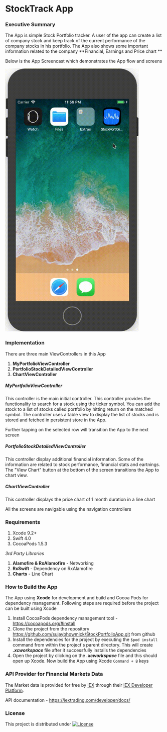 #  StockTrack App

### Executive Summary

The App is simple Stock Portfolio tracker. A user of the app can create a list of company stock and keep track of the current performance of the company stocks in his portfolio. The App also shows some important information related to the company **Financial, Earnings and Price chart **

Below is the App Screencast which demonstrates the App flow and screens

<a href=""><img src="https://github.com/sujaybhowmick/StockPortfolioApp/blob/master/StockTrackScreenCast.gif?raw=true"></a>

### Implementation

There are three main ViewControllers in this App

1. **MyPortfolioViewController**
2. **PortfolioStockDetailedViewController**
3. **ChartViewController**

##### **MyPortfolioViewController**

This controller is the main initial controller. This controller provides the functionality to search for a stock using the ticker symbol. You can add the stock to a list of stocks called portfolio by hitting return on the matched symbol. The controller uses a table view to display the list of stocks and is stored and fetched in persistent store in the App. 

Further tapping on the selected row will transition the App to the next screen

##### **PortfolioStockDetailedViewController**

This controller display additional financial information. Some of the information are related to stock performance, financial stats and eartnings. The "View Chart" button at the bottom of the screen transitions the App to chart view.

##### **ChartViewController**

This controller displays the price chart of 1 month duration in a line chart

All the screens are navigable using the navigation controllers

### Requirements

1. Xcode 9.2+
2. Swift 4.0
3. CocoaPods 1.5.3

*3rd Party Libraries*

1. **Alamofire & RxAlamofire** - Networking
2. **RxSwift** - Dependency on RxAlamofire
3. **Charts** - Line Chart

### How to Build the App

The App using **Xcode** for development and build and Cocoa Pods for dependency management. Following steps are required before the project can be built using Xcode

1. Install CocoaPods dependency management tool - https://cocoapods.org/#install
2. Clone the project from the repository https://github.com/sujaybhowmick/StockPortfolioApp.git from github
3. Install the dependencies for the project by executing the `$pod install` command from within the project's parent directory. This will create  ***.xcworkspace*** file after it successfully installs the dependencies
4. Open the project by clicking on the ***.xcworkspace*** file and this should open up Xcode. Now build the App using Xcode `Command + B` keys

### API Provider for Financial Markets Data

The Market data is provided for free by [IEX](https://iextrading.com/developer/) through their [IEX Developer Platform](https://iextrading.com/developer/).

API documentation - https://iextrading.com/developer/docs/

### License

This project is distributed under [![License](https://img.shields.io/badge/License-Apache%202.0-blue.svg)](https://opensource.org/licenses/Apache-2.0)